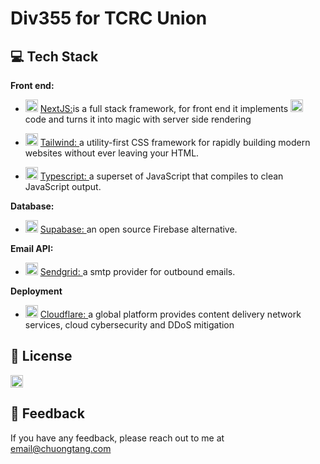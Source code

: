 
# Div355 for TCRC Union


## 💻 Tech Stack

**Front end:** 
  * <img src="https://chuongtang.github.io/sourceStore/logos/Nextjs.png" alt="Nextjs"
	title="Nextjs logo" height="20" /> [NextJS:](https://nextjs.org/)is a full stack framework, for front end it implements  <img src="https://chuongtang.github.io/sourceStore/logos/React.png" alt="React"
	title="React logo" height="20" /> code and turns it into magic with server side rendering

  * <img src="https://chuongtang.github.io/sourceStore/logos/Tailwind.png" alt="Tailwind"
	title="Tailwind logo" height="20" /> [Tailwind: ](https://tailwindcss.com/) a utility-first CSS framework for rapidly building modern websites without ever leaving your HTML.

  * <img src="https://chuongtang.github.io/sourceStore/logos/Typescript.png" alt="Typescript"
	title="Typescript logo" height="20" /> [Typescript: ](https://github.com/microsoft/TypeScript) a superset of JavaScript that compiles to clean JavaScript output.

**Database:**
  * <img src="https://chuongtang.github.io/sourceStore/logos/Supabase.png" alt="Supabase"
	title="Supabase logo" height="20" /> [Supabase: ](https://supabase.com/) an open source Firebase alternative.
  
**Email API:** 
  * <img src="https://chuongtang.github.io/sourceStore/logos/Sendgrid.png" alt="Sendgrid"
	title="Sendgrid logo" height="20" /> [Sendgrid: ](https://sendgrid.com/en-us) a smtp provider for outbound emails.

**Deployment** 
  * <img src="https://chuongtang.github.io/sourceStore/logos/Cloudflare.png" alt="Cloudflare"
	title="Cloudflare logo" height="20" /> [Cloudflare: ](https://www.cloudflare.com/en-ca)a global platform provides content delivery network services, cloud cybersecurity and DDoS mitigation


## 📜 License

<a href="https://www.apache.org/licenses/LICENSE-2.0" target="_blank">
<img src="https://img.shields.io/badge/License-APACHE%20LICENSE%2C%20VERSION%202.0-green" alt="Apache License"	title="Apache licenses Apache Software"  height="20" />
</a>

## 📧 Feedback

If you have any feedback, please reach out to me at email@chuongtang.com